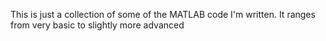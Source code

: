This is just a collection of some of the MATLAB code I'm written. It ranges from very basic to slightly more advanced
